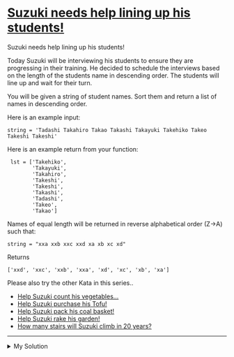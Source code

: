 # [Suzuki needs help lining up his students!](https://www.codewars.com/kata/5701800886306a876a001031)

Suzuki needs help lining up his students!

Today Suzuki will be interviewing his students to ensure they are progressing in their training. He decided to schedule the interviews based on the length of the students name in descending order. The students will line up and wait for their turn.

You will be given a string of student names. Sort them and return a list of names in descending order.

Here is an example input:

    string = 'Tadashi Takahiro Takao Takashi Takayuki Takehiko Takeo Takeshi Takeshi'

Here is an example return from your function:

     lst = ['Takehiko',
            'Takayuki',
            'Takahiro',
            'Takeshi',
            'Takeshi',
            'Takashi',
            'Tadashi',
            'Takeo',
            'Takao']

Names of equal length will be returned in reverse alphabetical order (Z->A) such that:

    string = "xxa xxb xxc xxd xa xb xc xd"

Returns

    ['xxd', 'xxc', 'xxb', 'xxa', 'xd', 'xc', 'xb', 'xa']

Please also try the other Kata in this series..

- [Help Suzuki count his vegetables...](https://www.codewars.com/kata/56ff1667cc08cacf4b00171b)
- [Help Suzuki purchase his Tofu!](https://www.codewars.com/kata/57d4ecb8164a67b97c00003c)
- [Help Suzuki pack his coal basket!](https://www.codewars.com/kata/57f09d0bcedb892791000255)
- [Help Suzuki rake his garden!](https://www.codewars.com/kata/571c1e847beb0a8f8900153d)
- [How many stairs will Suzuki climb in 20 years?](https://www.codewars.com/kata/56fc55cd1f5a93d68a001d4e)

---

<details><summary>My Solution</summary>

```js
function lineupStudents(students) {
  return students.split(' ').sort((a, b) => {
    if (a.length !== b.length) {
      return b.length - a.length
    }

    return b.localeCompare(a)
  })
}
```

</details>
